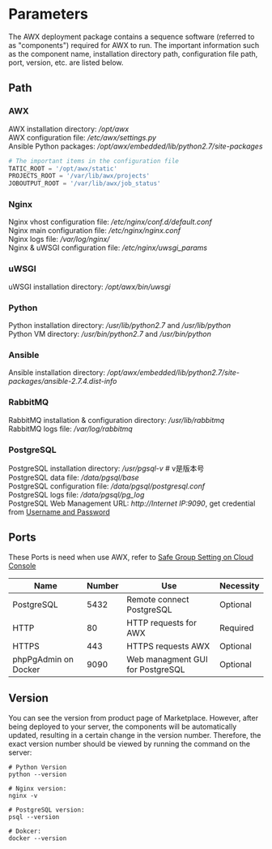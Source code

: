 # Parameters

The AWX deployment package contains a sequence software (referred to as "components") required for AWX to run. The important information such as the component name, installation directory path, configuration file path, port, version, etc. are listed below.

## Path

### AWX

AWX installation directory: */opt/awx*  
AWX configuration file: */etc/awx/settings.py*  
Ansible Python packages: */opt/awx/embedded/lib/python2.7/site-packages*

```python
# The important items in the configuration file
TATIC_ROOT = '/opt/awx/static'
PROJECTS_ROOT = '/var/lib/awx/projects'
JOBOUTPUT_ROOT = '/var/lib/awx/job_status'
```

### Nginx

Nginx vhost configuration file: */etc/nginx/conf.d/default.conf*  
Nginx main configuration file: */etc/nginx/nginx.conf*  
Nginx logs file: */var/log/nginx/*  
Nginx & uWSGI configuration file: */etc/nginx/uwsgi_params*  

### uWSGI

uWSGI installation directory: */opt/awx/bin/uwsgi*  

### Python

Python installation directory: */usr/lib/python2.7* and */usr/lib/python*  
Python VM directory: */usr/bin/python2.7*  and */usr/bin/python*  

### Ansible

Ansible installation directory: */opt/awx/embedded/lib/python2.7/site-packages/ansible-2.7.4.dist-info*

### RabbitMQ

RabbitMQ installation & configuration directory: */usr/lib/rabbitmq*  
RabbitMQ logs file: */var/log/rabbitmq*

### PostgreSQL

PostgreSQL installation directory: */usr/pgsql-v*  # v是版本号  
PostgreSQL data file: */data/pgsql/base*  
PostgreSQL configuration file: */data/pgsql/postgresql.conf*    
PostgreSQL logs file: */data/pgsql/pg_log*  
PostgreSQL Web Management URL: *http://Internet IP:9090*, get credential from [Username and Password](/stack-accounts.md)

## Ports

These Ports is need when use AWX, refer to [Safe Group Setting on Cloud Console](https://support.websoft9.com/docs/faq/tech-instance.html)

| Name | Number | Use |  Necessity |
| --- | --- | --- | --- |
| PostgreSQL | 5432 | Remote connect PostgreSQL | Optional |
| HTTP | 80 | HTTP requests for AWX | Required |
| HTTPS | 443 | HTTPS requests AWX | Optional |
| phpPgAdmin on Docker | 9090 | Web managment GUI for PostgreSQL | Optional |

## Version

You can see the version from product page of Marketplace. However, after being deployed to your server, the components will be automatically updated, resulting in a certain change in the version number. Therefore, the exact version number should be viewed by running the command on the server:

```shell
# Python Version
python --version

# Nginx version:
nginx -v

# PostgreSQL version:
psql --version

# Dokcer:
docker --version
```